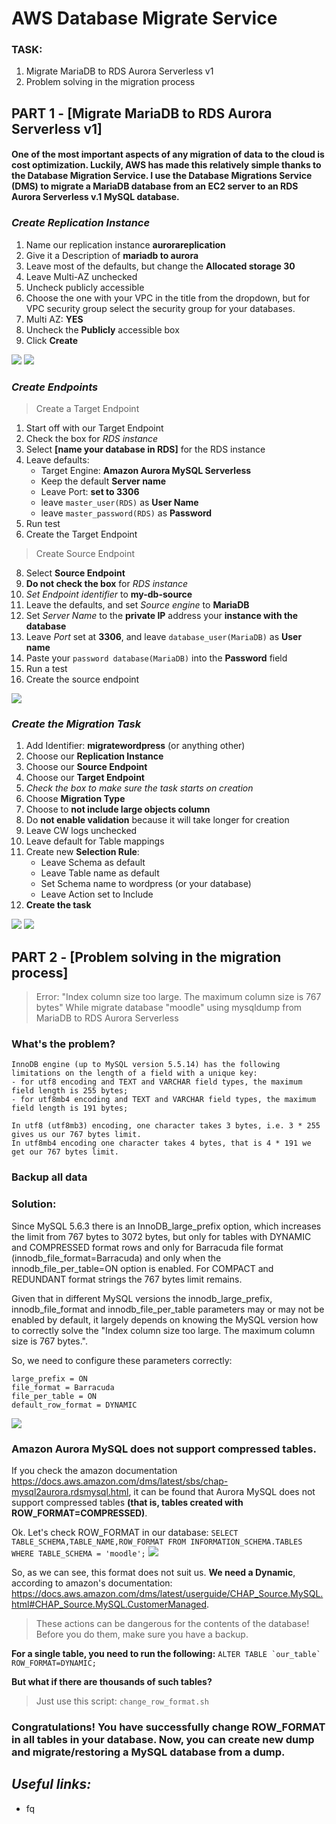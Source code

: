 # AWS Database Migrate Service
### TASK: 
1. Migrate MariaDB to RDS Aurora Serverless v1
2. Problem solving in the migration process

## PART 1 - [Migrate MariaDB to RDS Aurora Serverless v1]

#### One of the most important aspects of any migration of data to the cloud is cost optimization. Luckily, AWS has made this relatively simple thanks to the Database Migration Service. I use the Database Migrations Service (DMS) to migrate a MariaDB database from an EC2 server to an RDS Aurora Serverless v.1 MySQL database.

### _Create Replication Instance_

1. Name our replication instance **aurorareplication**
2. Give it a Description of **mariadb to aurora**
3. Leave most of the defaults, but change the **Allocated storage 30**
4. Leave Multi-AZ unchecked
5. Uncheck publicly accessible
6. Choose the one with your VPC in the title from the dropdown, but for VPC security group select the security group for your databases.
7. Multi AZ: **YES**
8. Uncheck the **Publicly** accessible box
9. Click **Create**
<img src ='Screenshots/Replication_instance_done_1.png'>
<img src ='Screenshots/Replication_instance_done_2.png'>

### _Create Endpoints_
> Create a Target Endpoint

  1. Start off with our Target Endpoint
  2. Check the box for _RDS instance_
  3. Select **[name your database in RDS]** for the RDS instance
  4. Leave defaults:
     - Target Engine: **Amazon Aurora MySQL Serverless**
     - Keep the default **Server name**
     - Leave Port: **set to 3306**
     - leave `master_user(RDS)` as **User Name**
     - leave `master_password(RDS)` as **Password**
  5. Run test
  6. Create the Target Endpoint

> Create Source Endpoint

  8. Select **Source Endpoint**
  9. **Do not check the box** for _RDS instance_
  10. _Set Endpoint identifier_ to **my-db-source**
  11. Leave the defaults, and set _Source engine_ to **MariaDB**
  12. Set _Server Name_ to the **private IP** address your **instance with the database**
  13. Leave _Port_ set at **3306**, and leave `database_user(MariaDB)` as **User name**
  14. Paste your `password database(MariaDB)` into the **Password** field
  15. Run a test
  16. Create the source endpoint
<img src ='Screenshots/Endpoints_done.png'>

### _Create the Migration Task_

1. Add Identifier: **migratewordpress** (or anything other)
2. Choose our **Replication Instance**
3. Choose our **Source Endpoint**
4. Choose our **Target Endpoint**
5. _Check the box to make sure the task starts on creation_
6. Choose **Migration Type**
7. Choose to **not include large objects column**
8. Do **not enable validation** because it will take longer for creation
9. Leave CW logs unchecked
10. Leave default for Table mappings
11. Create new **Selection Rule**:
    - Leave Schema as default 
    - Leave Table name as default 
    - Set Schema name to wordpress (or your database) 
    - Leave Action set to Include
12. **Create the task**
<img src ='Screenshots/Migration_Task_Complete.png'>
<img src ='Screenshots/Migration_Task_Complete_2.png'>


## PART 2 - [Problem solving in the migration process]

> Error: "Index column size too large. The maximum column size is 767 bytes" While migrate database "moodle" using mysqldump from MariaDB to RDS Aurora Serverless

### What's the problem?
```
InnoDB engine (up to MySQL version 5.5.14) has the following limitations on the length of a field with a unique key:
- for utf8 encoding and TEXT and VARCHAR field types, the maximum field length is 255 bytes;
- for utf8mb4 encoding and TEXT and VARCHAR field types, the maximum field length is 191 bytes;

In utf8 (utf8mb3) encoding, one character takes 3 bytes, i.e. 3 * 255 gives us our 767 bytes limit.
In utf8mb4 encoding one character takes 4 bytes, that is 4 * 191 we get our 767 bytes limit.
```
### Backup all data
### Solution:

Since MySQL 5.6.3 there is an InnoDB_large_prefix option, which increases the limit from 767 bytes to 3072 bytes, but only for tables with DYNAMIC and COMPRESSED format rows and only for Barracuda file format (innodb_file_format=Barracuda) and only when the innodb_file_per_table=ON option is enabled. For COMPACT and REDUNDANT format strings the 767 bytes limit remains.

Given that in different MySQL versions the innodb_large_prefix, innodb_file_format and innodb_file_per_table parameters may or may not be enabled by default, it largely depends on knowing the MySQL version how to correctly solve the "Index column size too large. The maximum column size is 767 bytes.".

So, we need to configure these parameters correctly:
```
large_prefix = ON
file_format = Barracuda
file_per_table = ON
default_row_format = DYNAMIC
```
<img src ='Screenshots/Parameter_group.png'>

### Amazon Aurora MySQL does not support compressed tables.

If you check the amazon documentation https://docs.aws.amazon.com/dms/latest/sbs/chap-mysql2aurora.rdsmysql.html, it can be found that Aurora MySQL does not support compressed tables **(that is, tables created with ROW_FORMAT=COMPRESSED)**.

Ok. Let's check ROW_FORMAT in our database: 
`SELECT TABLE_SCHEMA,TABLE_NAME,ROW_FORMAT FROM INFORMATION_SCHEMA.TABLES WHERE TABLE_SCHEMA = 'moodle';`
<img src ='Screenshots/check_ROW_FORMAT.png'>

So, as we can see, this format does not suit us. **We need a Dynamic**, according to amazon's documentation: https://docs.aws.amazon.com/dms/latest/userguide/CHAP_Source.MySQL.html#CHAP_Source.MySQL.CustomerManaged.

> These actions can be dangerous for the contents of the database! Before you do them, make sure you have a backup.

**For a single table, you need to run the following:**
```ALTER TABLE `our_table` ROW_FORMAT=DYNAMIC;```

**But what if there are thousands of such tables?**
>Just use this script: `change_row_format.sh`


### Congratulations! You have successfully change ROW_FORMAT in all tables in your database. Now, you can create new dump and migrate/restoring a MySQL database from a dump.


## _Useful links:_
- fq
 